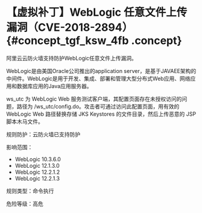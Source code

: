 # 【虚拟补丁】WebLogic 任意文件上传漏洞（CVE-2018-2894） {#concept_tgf_ksw_4fb .concept}

阿里云云防火墙支持防护WebLogic任意文件上传漏洞。

WebLogic是由美国Oracle公司推出的application server，是基于JAVAEE架构的中间件。WebLogic是用于开发、集成、部署和管理大型分布式Web应用、网络应用和数据库应用的Java应用服务器。

ws\_utc 为 WebLogic Web 服务测试客户端，其配置页面存在未授权访问的问题，路径为 /ws\_utc/config.do。攻击者可通过访问此配置页面，用有效的 WebLogic Web 路径替换存储 JKS Keystores 的文件目录，然后上传恶意的 JSP 脚本木马文件。

规则防护：云防火墙已支持防护

影响范围：

-   WebLogic 10.3.6.0
-   WebLogic 12.1.3.0
-   WebLogic 12.2.1.2
-   WebLogic 12.2.1.3

规则类型：命令执行

危险等级：高危


